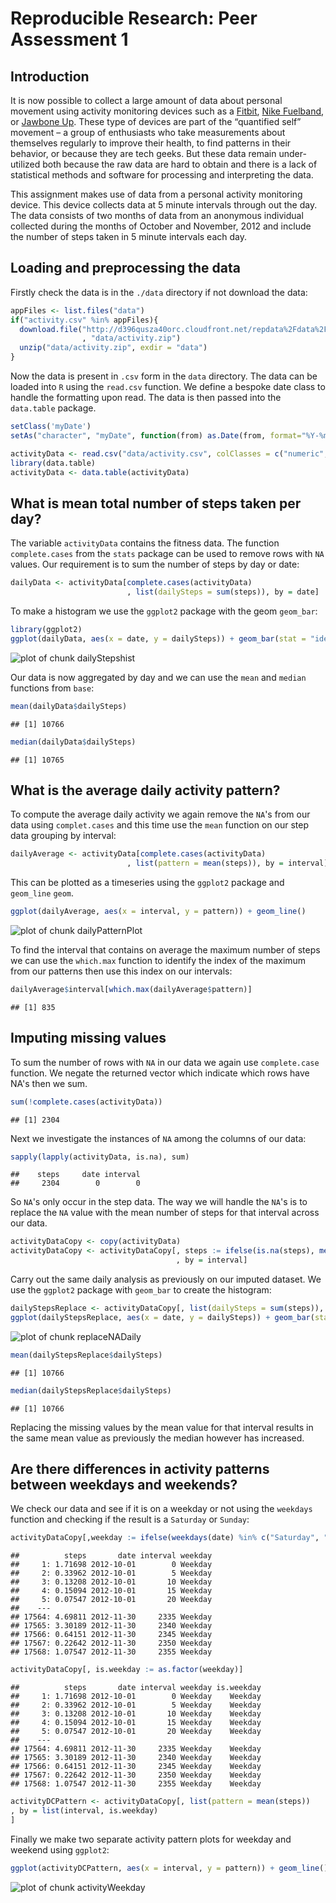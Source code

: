 # Reproducible Research: Peer Assessment 1

## Introduction

It is now possible to collect a large amount of data about personal movement using activity monitoring devices such as a [Fitbit](http://www.fitbit.com/home), [Nike Fuelband](http://www.nike.com/us/en_us/c/nikeplus-fuelband), or [Jawbone Up](https://jawbone.com/up). These type of devices are part of the “quantified self” movement – a group of enthusiasts who take measurements about themselves regularly to improve their health, to find patterns in their behavior, or because they are tech geeks. But these data remain under-utilized both because the raw data are hard to obtain and there is a lack of statistical methods and software for processing and interpreting the data.

This assignment makes use of data from a personal activity monitoring device. This device collects data at 5 minute intervals through out the day. The data consists of two months of data from an anonymous individual collected during the months of October and November, 2012 and include the number of steps taken in 5 minute intervals each day.


## Loading and preprocessing the data

Firstly check the data is in the `./data` directory if not download the data:


```r
appFiles <- list.files("data")
if("activity.csv" %in% appFiles){
  download.file("http://d396qusza40orc.cloudfront.net/repdata%2Fdata%2Factivity.zip"
                , "data/activity.zip")
  unzip("data/activity.zip", exdir = "data")
}
```

Now the data is present in `.csv` form in the `data` directory. The data can be loaded into `R` using the `read.csv` function. We define a bespoke date class to handle the formatting upon read. The data is then passed into the `data.table` package.


```r
setClass('myDate')
setAs("character", "myDate", function(from) as.Date(from, format="%Y-%m-%d") )

activityData <- read.csv("data/activity.csv", colClasses = c("numeric", "myDate", "integer"))
library(data.table)
activityData <- data.table(activityData)
```



## What is mean total number of steps taken per day?

The variable `activityData` contains the fitness data. The function `complete.cases` from the `stats` package can be used to remove rows with `NA` values. Our requirement is to sum the number of steps by day or date:


```r
dailyData <- activityData[complete.cases(activityData)
                          , list(dailySteps = sum(steps)), by = date]
```

To make a histogram we use the `ggplot2` package with the geom `geom_bar`:


```r
library(ggplot2)
ggplot(dailyData, aes(x = date, y = dailySteps)) + geom_bar(stat = "identity")
```

![plot of chunk dailyStepshist](figure/dailyStepshist.png) 

Our data is now aggregated by day and we can use the `mean` and `median` functions from `base`:


```r
mean(dailyData$dailySteps)
```

```
## [1] 10766
```

```r
median(dailyData$dailySteps)
```

```
## [1] 10765
```

## What is the average daily activity pattern?

To compute the average daily activity we again remove the `NA`'s from our data using `complet.cases` and this time use the `mean` function on our step data grouping by interval:


```r
dailyAverage <- activityData[complete.cases(activityData)
                          , list(pattern = mean(steps)), by = interval]
```

This can be plotted as a timeseries using the `ggplot2` package and `geom_line` `geom`.


```r
ggplot(dailyAverage, aes(x = interval, y = pattern)) + geom_line()
```

![plot of chunk dailyPatternPlot](figure/dailyPatternPlot.png) 

To find the interval that contains on average the maximum number of steps we can use the 
`which.max` function to identify the index of the maximum from our patterns then use this index on our intervals:


```r
dailyAverage$interval[which.max(dailyAverage$pattern)]
```

```
## [1] 835
```

## Imputing missing values

To sum the number of rows with `NA` in our data we again use `complete.case` function. We negate the returned vector which indicate which rows have NA's then we sum.


```r
sum(!complete.cases(activityData))
```

```
## [1] 2304
```


Next we investigate the instances of `NA` among the columns of our data:


```r
sapply(lapply(activityData, is.na), sum)
```

```
##    steps     date interval 
##     2304        0        0
```

So `NA`'s only occur in the step data. The way we will handle the `NA`'s is to replace the `NA` value with the mean number of steps for that interval across our data.


```r
activityDataCopy <- copy(activityData)
activityDataCopy <- activityDataCopy[, steps := ifelse(is.na(steps), mean(steps, na.rm = TRUE), steps)
                                     , by = interval]
```

Carry out the same daily analysis as previously on our imputed dataset. We use the `ggplot2` package with `geom_bar` to create the histogram:


```r
dailyStepsReplace <- activityDataCopy[, list(dailySteps = sum(steps)), by = date]
ggplot(dailyStepsReplace, aes(x = date, y = dailySteps)) + geom_bar(stat = "identity")
```

![plot of chunk replaceNADaily](figure/replaceNADaily.png) 

```r
mean(dailyStepsReplace$dailySteps)
```

```
## [1] 10766
```

```r
median(dailyStepsReplace$dailySteps)
```

```
## [1] 10766
```

Replacing the missing values by the mean value for that interval results in the same mean value as previously the median however has increased.  

## Are there differences in activity patterns between weekdays and weekends?

We check our data and see if it is on a weekday or not using the `weekdays` function and checking if the result is a `Saturday` or `Sunday`:


```r
activityDataCopy[,weekday := ifelse(weekdays(date) %in% c("Saturday", "Sunday"), "Weekend", "Weekday")]
```

```
##          steps       date interval weekday
##     1: 1.71698 2012-10-01        0 Weekday
##     2: 0.33962 2012-10-01        5 Weekday
##     3: 0.13208 2012-10-01       10 Weekday
##     4: 0.15094 2012-10-01       15 Weekday
##     5: 0.07547 2012-10-01       20 Weekday
##    ---                                    
## 17564: 4.69811 2012-11-30     2335 Weekday
## 17565: 3.30189 2012-11-30     2340 Weekday
## 17566: 0.64151 2012-11-30     2345 Weekday
## 17567: 0.22642 2012-11-30     2350 Weekday
## 17568: 1.07547 2012-11-30     2355 Weekday
```

```r
activityDataCopy[, is.weekday := as.factor(weekday)]
```

```
##          steps       date interval weekday is.weekday
##     1: 1.71698 2012-10-01        0 Weekday    Weekday
##     2: 0.33962 2012-10-01        5 Weekday    Weekday
##     3: 0.13208 2012-10-01       10 Weekday    Weekday
##     4: 0.15094 2012-10-01       15 Weekday    Weekday
##     5: 0.07547 2012-10-01       20 Weekday    Weekday
##    ---                                               
## 17564: 4.69811 2012-11-30     2335 Weekday    Weekday
## 17565: 3.30189 2012-11-30     2340 Weekday    Weekday
## 17566: 0.64151 2012-11-30     2345 Weekday    Weekday
## 17567: 0.22642 2012-11-30     2350 Weekday    Weekday
## 17568: 1.07547 2012-11-30     2355 Weekday    Weekday
```

```r
activityDCPattern <- activityDataCopy[, list(pattern = mean(steps))
, by = list(interval, is.weekday)
]
```


Finally we make two separate activity pattern plots for weekday and weekend using `ggplot2`:


```r
ggplot(activityDCPattern, aes(x = interval, y = pattern)) + geom_line() + facet_wrap(~ is.weekday, nrow = 2)
```

![plot of chunk activityWeekday](figure/activityWeekday.png) 
